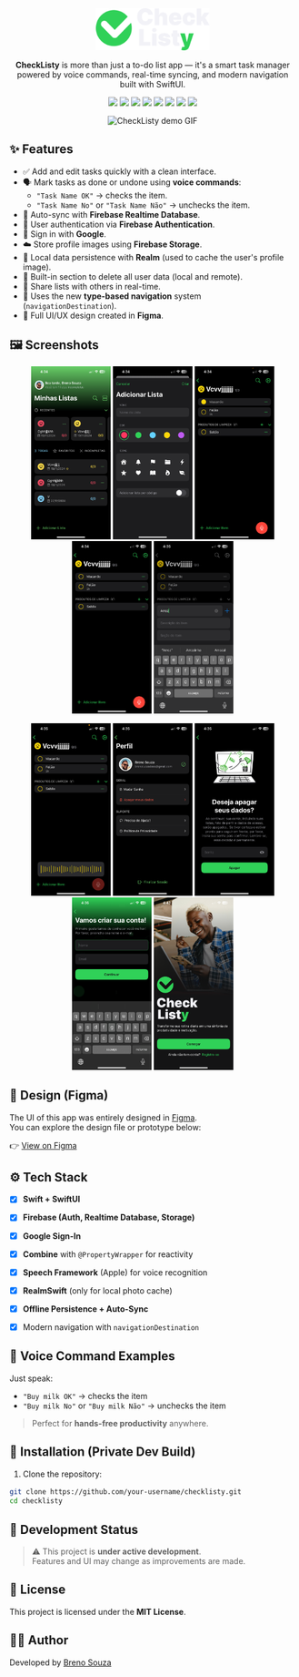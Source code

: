 <p align="center">
  <img src="READMEAssets/Logo.png" alt="CheckListy Logo" width="200"/>
</p>

<p align="center">
  <strong>CheckListy</strong> is more than just a to-do list app — it's a smart task manager powered by voice commands, real-time syncing, and modern navigation built with SwiftUI.
</p>

<p align="center">
  <img src="https://img.shields.io/badge/Swift-✔️-F05138?logo=swift&logoColor=white&style=flat"/>
  <img src="https://img.shields.io/badge/SwiftUI-✔️-blue?logo=apple&logoColor=white&style=flat"/>
  <img src="https://img.shields.io/badge/Firebase-Integrated-FFCA28?logo=firebase&logoColor=black&style=flat"/>
  <img src="https://img.shields.io/badge/Combine-Reactive-ff2e63?logo=react&logoColor=white&style=flat"/>
  <img src="https://img.shields.io/badge/Speech_Recognition-Enabled-0fcf90?logo=google&logoColor=white&style=flat"/>
  <img src="https://img.shields.io/badge/Realm-Local_Cache-5c2d91?logo=realm&logoColor=white&style=flat"/>
  <img src="https://img.shields.io/badge/Google_Login-Enabled-4285F4?logo=google&logoColor=white&style=flat"/>
  <img src="https://img.shields.io/badge/License-MIT-lightgrey?style=flat"/>
</p>


<p align="center">
  <img src="READMEAssets/demo.gif" width="200" alt="CheckListy demo GIF"/>
</p>

## ✨ Features

- ✅ Add and edit tasks quickly with a clean interface.
- 🗣️ Mark tasks as done or undone using **voice commands**:
  - `"Task Name OK"` → checks the item.
  - `"Task Name No"` or `"Task Name Não"` → unchecks the item.
- 🔄 Auto-sync with **Firebase Realtime Database**.
- 🔐 User authentication via **Firebase Authentication**.
- 🔐 Sign in with **Google**.
- ☁️ Store profile images using **Firebase Storage**.
- 💾 Local data persistence with **Realm** (used to cache the user's profile image).
- 🧼 Built-in section to delete all user data (local and remote).
- 🤝 Share lists with others in real-time.
- 🧭 Uses the new **type-based navigation** system (`navigationDestination`).
- 🎨 Full UI/UX design created in **Figma**.


## 🖼️ Screenshots

<p align="center">
  <img src="READMEAssets/screenshot-1.PNG" width="140"/>
  <img src="READMEAssets/screenshot-2.PNG" width="140"/>
  <img src="READMEAssets/screenshot-3.PNG" width="140"/>
  <img src="READMEAssets/screenshot-4.PNG" width="140"/>
  <img src="READMEAssets/screenshot-5.PNG" width="140"/>
</p>

<p align="center">
  <img src="READMEAssets/screenshot-6.PNG" width="140"/>
  <img src="READMEAssets/screenshot-7.PNG" width="140"/>
  <img src="READMEAssets/screenshot-8.PNG" width="140"/>
  <img src="READMEAssets/screenshot-9.PNG" width="140"/>
  <img src="READMEAssets/screenshot-10.PNG" width="140"/>
</p>

## 🎨 Design (Figma)

The UI of this app was entirely designed in [Figma](https://figma.com).  
You can explore the design file or prototype below:

👉 [View on Figma](https://www.figma.com/design/CpSMTh3IYpecddNpsixDkR/CheckListy---Public-Preview?node-id=2-12798)

## ⚙️ Tech Stack

- [x] **Swift + SwiftUI**
- [x] **Firebase (Auth, Realtime Database, Storage)**
- [x] **Google Sign-In**
- [x] **Combine** with `@PropertyWrapper` for reactivity
- [x] **Speech Framework** (Apple) for voice recognition
- [x] **RealmSwift** (only for local photo cache)
- [x] **Offline Persistence + Auto-Sync**
- [x] Modern navigation with `navigationDestination`


## 🧪 Voice Command Examples

Just speak:

- `"Buy milk OK"` → checks the item  
- `"Buy milk No"` or `"Buy milk Não"` → unchecks the item

> Perfect for **hands-free productivity** anywhere.



## 📲 Installation (Private Dev Build)

1. Clone the repository:

```bash
git clone https://github.com/your-username/checklisty.git
cd checklisty
```

## 🚧 Development Status

> ⚠️ This project is **under active development**.  
> Features and UI may change as improvements are made.

## 📄 License

This project is licensed under the **MIT License**.

## 👨‍💻 Author

Developed by [Breno Souza](https://github.com/brenovisk)